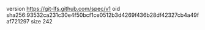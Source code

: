 version https://git-lfs.github.com/spec/v1
oid sha256:93532ca231c30e4f50bcf1ce0512b3d4269f436b28df42327cb4a49faf721297
size 242
